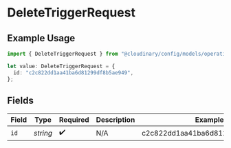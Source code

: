 # DeleteTriggerRequest

## Example Usage

```typescript
import { DeleteTriggerRequest } from "@cloudinary/config/models/operations";

let value: DeleteTriggerRequest = {
  id: "c2c822dd1aa41ba6d81299df8b5ae949",
};
```

## Fields

| Field                            | Type                             | Required                         | Description                      | Example                          |
| -------------------------------- | -------------------------------- | -------------------------------- | -------------------------------- | -------------------------------- |
| `id`                             | *string*                         | :heavy_check_mark:               | N/A                              | c2c822dd1aa41ba6d81299df8b5ae949 |